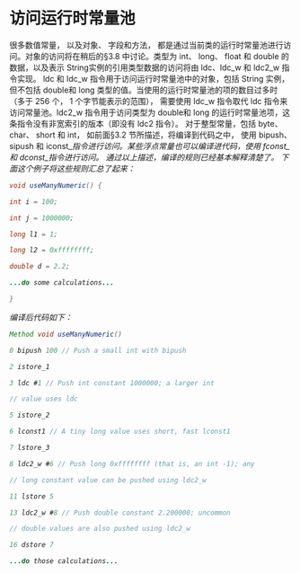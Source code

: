 # 访问运行时常量池 

很多数值常量， 以及对象、 字段和方法， 都是通过当前类的运行时常量池进行访问。对象的访问将在稍后的§3.8 中讨论。类型为 int、 long、 float 和 double 的数据，以及表示 String实例的引用类型数据的访问将由 ldc、ldc_w 和 ldc2_w 指令实现。
ldc 和 ldc_w 指令用于访问运行时常量池中的对象，包括 String 实例，但不包括 double和 long 类型的值。当使用的运行时常量池的项的数目过多时（多于 256 个， 1 个字节能表示的范围）， 需要使用 ldc_w 指令取代 ldc 指令来访问常量池。ldc2_w 指令用于访问类型为 double和 long 的运行时常量池项，这条指令没有非宽索引的版本（即没有 ldc2 指令）。
对于整型常量，包括 byte、 char、 short 和 int， 如前面§3.2 节所描述，将编译到代码之中， 使用 bipush、 sipush 和 iconst_<i>指令进行访问。某些浮点常量也可以编译进代码，使用 fconst_<f>和 dconst_<d>指令进行访问。
通过以上描述，编译的规则已经基本解释清楚了。 下面这个例子将这些规则汇总了起来：

```java
void useManyNumeric() {

int i = 100;

int j = 1000000;

long l1 = 1;

long l2 = 0xffffffff;

double d = 2.2;

...do some calculations...

}
```

编译后代码如下：

```java
Method void useManyNumeric()

0 bipush 100 // Push a small int with bipush

2 istore_1

3 ldc #1 // Push int constant 1000000; a larger int

// value uses ldc

5 istore_2

6 lconst1 // A tiny long value uses short, fast lconst1

7 lstore_3

8 ldc2_w #6 // Push long 0xffffffff (that is, an int -1); any

// long constant value can be pushed using ldc2_w

11 lstore 5

13 ldc2_w #8 // Push double constant 2.200000; uncommon

// double values are also pushed using ldc2_w

16 dstore 7

...do those calculations... 
```








